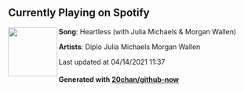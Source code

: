 ## Currently Playing on Spotify

[<img align="left" width="100" src="https://i.scdn.co/image/ab67616d00001e02d79c10cdf4a58309a37d195a">](https://open.spotify.com/album/2Om5VEKaBd4Afht33ToQGD)

**Song**: Heartless (with Julia Michaels & Morgan Wallen)

**Artists**: Diplo Julia Michaels Morgan Wallen

Last updated at 04/14/2021 11:37

#### Generated with [20chan/github-now](https://github.com/20chan/github-now)